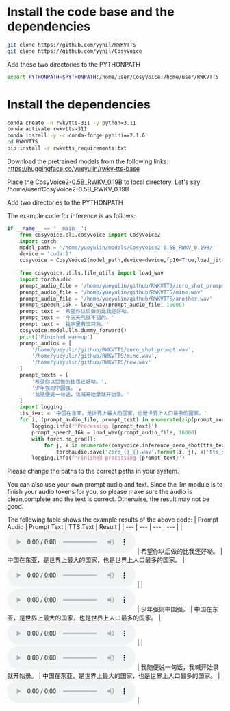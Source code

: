 # Install the code base and the dependencies
```bash
git clone https://github.com/yynil/RWKVTTS
git clone https://github.com/yynil/CosyVoice
```
Add these two directories to the PYTHONPATH
```bash
export PYTHONPATH=$PYTHONPATH:/home/user/CosyVoice:/home/user/RWKVTTS
```
# Install the dependencies
```bash
conda create -n rwkvtts-311 -y python=3.11
conda activate rwkvtts-311
conda install -y -c conda-forge pynini==2.1.6
cd RWKVTTS
pip install -r rwkvtts_requirements.txt
``` 

Download the pretrained models from the following links:
https://huggingface.co/yueyulin/rwkv-tts-base

Place the CosyVoice2-0.5B_RWKV_0.19B to local directory. Let's say /home/user/CosyVoice2-0.5B_RWKV_0.19B

Add two directories to the PYTHONPATH

The example code for inference is as follows:
```python
if __name__ == '__main__':
    from cosyvoice.cli.cosyvoice import CosyVoice2
    import torch
    model_path = '/home/yueyulin/models/CosyVoice2-0.5B_RWKV_0.19B/'
    device = 'cuda:0'
    cosyvoice = CosyVoice2(model_path,device=device,fp16=True,load_jit=True)
    
    from cosyvoice.utils.file_utils import load_wav
    import torchaudio
    prompt_audio_file = '/home/yueyulin/github/RWKVTTS/zero_shot_prompt.wav'
    prompt_audio_file = '/home/yueyulin/github/RWKVTTS/mine.wav'
    prompt_audio_file = '/home/yueyulin/github/RWKVTTS/another.wav'
    prompt_speech_16k = load_wav(prompt_audio_file, 16000)
    prompt_text = '希望你以后做的比我还好呦。'
    prompt_text = '今天天气挺不错的。'
    prompt_text = '我家里有三只狗。'
    cosyvoice.model.llm.dummy_forward()
    print('Finished warmup')
    prompt_audios = [
        '/home/yueyulin/github/RWKVTTS/zero_shot_prompt.wav',
        '/home/yueyulin/github/RWKVTTS/mine.wav',
        '/home/yueyulin/github/RWKVTTS/new.wav'
    ]
    prompt_texts = [
        '希望你以后做的比我还好呦。',
        '少年强则中国强。',
        '我随便说一句话，我喊开始录就开始录。'
    ]
    import logging
    tts_text = '中国在东亚，是世界上最大的国家，也是世界上人口最多的国家。'
    for i, (prompt_audio_file, prompt_text) in enumerate(zip(prompt_audios, prompt_texts)):
        logging.info(f'Processing {prompt_text}')
        prompt_speech_16k = load_wav(prompt_audio_file, 16000)
        with torch.no_grad():
            for j, k in enumerate(cosyvoice.inference_zero_shot(tts_text,prompt_text, prompt_speech_16k, stream=False,speed=1.)):
                torchaudio.save('zero_{}_{}.wav'.format(i, j), k['tts_speech'], cosyvoice.sample_rate)
        logging.info(f'Finished processing {prompt_text}')
```
Please change the paths to the correct paths in your system.

You can also use your own prompt audio and text. Since the llm module is to finish your audio tokens for you, so please make sure the audio is clean,complete and the text is correct. Otherwise, the result may not be good.

The following table shows the example results of the above code:
| Prompt Audio | Prompt Text | TTS Text | Result |
| --- | --- | --- | --- |
| <audio controls=""><source src="https://github.com/yynil/RWKVTTS/raw/main/zero_shot_prompt.wav" type="audio/wav">Your browser does not support the audio element.</audio> | 希望你以后做的比我还好呦。 | 中国在东亚，是世界上最大的国家，也是世界上人口最多的国家。 | <audio controls><source src="https://github.com/yynil/RWKVTTS/raw/main/zero_0_0.wav" type="audio/wav">Your browser does not support the audio element.</audio> |
| <audio controls><source src="https://github.com/yynil/RWKVTTS/raw/main/mine.wav" type="audio/wav">Your browser does not support the audio element.</audio> | 少年强则中国强。 | 中国在东亚，是世界上最大的国家，也是世界上人口最多的国家。 | <audio controls><source src="https://github.com/yynil/RWKVTTS/raw/main/zero_1_0.wav" type="audio/wav">Your browser does not support the audio element.</audio> |
| <audio controls><source src="https://github.com/yynil/RWKVTTS/raw/main/new.wav" type="audio/wav">Your browser does not support the audio element.</audio> | 我随便说一句话，我喊开始录就开始录。 | 中国在东亚，是世界上最大的国家，也是世界上人口最多的国家。 | <audio controls><source src="https://github.com/yynil/RWKVTTS/raw/main/zero_2_0.wav" type="audio/wav">Your browser does not support the audio element.</audio> |

